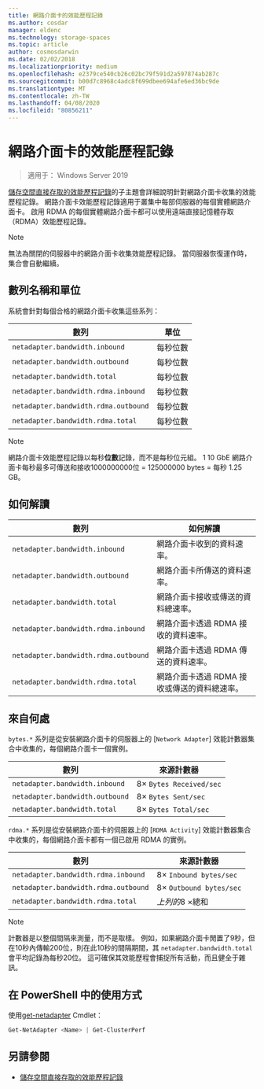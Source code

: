 ```yaml
---
title: 網路介面卡的效能歷程記錄
ms.author: cosdar
manager: eldenc
ms.technology: storage-spaces
ms.topic: article
author: cosmosdarwin
ms.date: 02/02/2018
ms.localizationpriority: medium
ms.openlocfilehash: e2379ce540cb26c02bc79f591d2a597874ab287c
ms.sourcegitcommit: b00d7c8968c4adc8f699dbee694afe6ed36bc9de
ms.translationtype: MT
ms.contentlocale: zh-TW
ms.lasthandoff: 04/08/2020
ms.locfileid: "80856211"
---
```

# <a name="performance-history-for-network-adapters"></a>網路介面卡的效能歷程記錄

> 適用于： Windows Server 2019

[儲存空間直接存取的效能歷程記錄](performance-history.md)的子主題會詳細說明針對網路介面卡收集的效能歷程記錄。 網路介面卡效能歷程記錄適用于叢集中每部伺服器的每個實體網路介面卡。 啟用 RDMA 的每個實體網路介面卡都可以使用遠端直接記憶體存取（RDMA）效能歷程記錄。

   > [!NOTE]
   > 無法為關閉的伺服器中的網路介面卡收集效能歷程記錄。 當伺服器恢復運作時，集合會自動繼續。

## <a name="series-names-and-units"></a>數列名稱和單位

系統會針對每個合格的網路介面卡收集這些系列：

| 數列                               | 單位            |
|--------------------------------------|-----------------|
| `netadapter.bandwidth.inbound`       | 每秒位數 |
| `netadapter.bandwidth.outbound`      | 每秒位數 |
| `netadapter.bandwidth.total`         | 每秒位數 |
| `netadapter.bandwidth.rdma.inbound`  | 每秒位數 |
| `netadapter.bandwidth.rdma.outbound` | 每秒位數 |
| `netadapter.bandwidth.rdma.total`    | 每秒位數 |

   > [!NOTE]
   > 網路介面卡效能歷程記錄以每秒**位數**記錄，而不是每秒位元組。 1 10 GbE 網路介面卡每秒最多可傳送和接收1000000000位 = 125000000 bytes = 每秒 1.25 GB。

## <a name="how-to-interpret"></a>如何解讀

| 數列                               | 如何解讀                                                      |
|--------------------------------------|-----------------------------------------------------------------------|
| `netadapter.bandwidth.inbound`       | 網路介面卡收到的資料速率。                         |
| `netadapter.bandwidth.outbound`      | 網路介面卡所傳送的資料速率。                             |
| `netadapter.bandwidth.total`         | 網路介面卡接收或傳送的資料總速率。           |
| `netadapter.bandwidth.rdma.inbound`  | 網路介面卡透過 RDMA 接收的資料速率。               |
| `netadapter.bandwidth.rdma.outbound` | 網路介面卡透過 RDMA 傳送的資料速率。                   |
| `netadapter.bandwidth.rdma.total`    | 網路介面卡透過 RDMA 接收或傳送的資料總速率。 |

## <a name="where-they-come-from"></a>來自何處

`bytes.*` 系列是從安裝網路介面卡的伺服器上的 [`Network Adapter`] 效能計數器集合中收集的，每個網路介面卡一個實例。

| 數列                           | 來源計數器           |
|----------------------------------|--------------------------|
| `netadapter.bandwidth.inbound`   | 8× `Bytes Received/sec` |
| `netadapter.bandwidth.outbound`  | 8× `Bytes Sent/sec`     |
| `netadapter.bandwidth.total`     | 8× `Bytes Total/sec`    |

`rdma.*` 系列是從安裝網路介面卡的伺服器上的 [`RDMA Activity`] 效能計數器集合中收集的，每個網路介面卡都有一個已啟用 RDMA 的實例。

| 數列                               | 來源計數器           |
|--------------------------------------|--------------------------|
| `netadapter.bandwidth.rdma.inbound`  | 8× `Inbound bytes/sec`  |
| `netadapter.bandwidth.rdma.outbound` | 8× `Outbound bytes/sec` |
| `netadapter.bandwidth.rdma.total`    | *上列的*8 ×總和   |

   > [!NOTE]
   > 計數器是以整個間隔來測量，而不是取樣。 例如，如果網路介面卡閒置了9秒，但在10秒內傳輸200位，則在此10秒的間隔期間，其 `netadapter.bandwidth.total` 會平均記錄為每秒20位。 這可確保其效能歷程會捕捉所有活動，而且健全于雜訊。

## <a name="usage-in-powershell"></a>在 PowerShell 中的使用方式

使用[get-netadapter](https://docs.microsoft.com/powershell/module/netadapter/get-netadapter) Cmdlet：

```PowerShell
Get-NetAdapter <Name> | Get-ClusterPerf
```

## <a name="see-also"></a>另請參閱

- [儲存空間直接存取的效能歷程記錄](performance-history.md)

